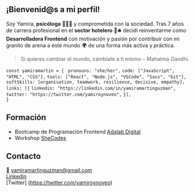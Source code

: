 ## ¡Bienvenid@s a mi perfil!

Soy Yamira, **psicóloga** 👩🏻‍🎓 y comprometida con la sociedad. Tras 7 años de carrera profesional en el **sector hotelero** 🏨🛎️ decidí reinventarme como **Desarrolladora Frontend** con motivación y pasión por contribuir con mi granito de arena a este mundo 🌍 de una forma más activa y práctica. 
> Si quieres cambiar el mundo, cámbiate a ti mismo – Mahatma Gandhi.


`const yamiramartin = {`
 ` pronouns: "she/her",`
  `code: ["JavaScript", "HTML", "CSS"],`
  `tools: ["React", "Node.js", "VSCode", "Sass", "Git"],`
  `softSkills: [organisation, teamwork, resilience, decisive, empathy],`
  `links: [{`
    `linkedin: "https://linkedin.com/in/yamiramartinguzman", `
    `twitter: "https://twitter.com/yamiroynoveo",`
  `}],`  
`}`

## Formación
* Bootcamp de Programación Frontend [Adalab Digital](https://adalab.es/)
* Workshop [SheCodes](https://www.shecodes.io/)



## Contacto
📧 yamiramartinguzman@gmail.com   
[Linkedin](https://www.linkedin.com/in/yamiramartinguzman/)  
[Twitter] (https://twitter.com/yamiroynoveo)


<!--
**ymartinguzman/ymartinguzman** is a ✨ _special_ ✨ repository because its `README.md` (this file) appears on your GitHub profile.

Here are some ideas to get you started:

- 🔭 I’m currently working on ...
- 🌱 I’m currently learning ...
- 👯 I’m looking to collaborate on ...
- 🤔 I’m looking for help with ...
- 💬 Ask me about ...
- 📫 How to reach me: yamiramartinguzman@gmail.com  
- 😄 Pronouns: ...
- ⚡ Fun fact: ...
-->
